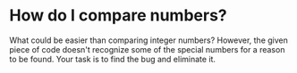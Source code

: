 # How do I compare numbers?

What could be easier than comparing integer numbers? However, the given piece of code doesn't recognize some of the
special numbers for a reason to be found. Your task is to find the bug and eliminate it.
